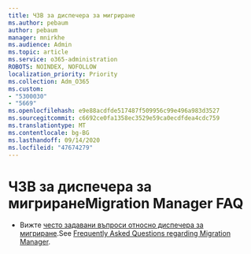 ```yaml
---
title: ЧЗВ за диспечера за мигриране
ms.author: pebaum
author: pebaum
manager: mnirkhe
ms.audience: Admin
ms.topic: article
ms.service: o365-administration
ROBOTS: NOINDEX, NOFOLLOW
localization_priority: Priority
ms.collection: Adm_O365
ms.custom:
- "5300030"
- "5669"
ms.openlocfilehash: e9e88acdfde517487f509956c99e496a983d3527
ms.sourcegitcommit: c6692ce0fa1358ec3529e59ca0ecdfdea4cdc759
ms.translationtype: MT
ms.contentlocale: bg-BG
ms.lasthandoff: 09/14/2020
ms.locfileid: "47674279"
---
```

# <a name="migration-manager-faq"></a><span data-ttu-id="33910-102">ЧЗВ за диспечера за мигриране</span><span class="sxs-lookup"><span data-stu-id="33910-102">Migration Manager FAQ</span></span>

- <span data-ttu-id="33910-103">Вижте [често задавани въпроси относно диспечера за мигриране](https://docs.microsoft.com/sharepointmigration/mm-faqs).</span><span class="sxs-lookup"><span data-stu-id="33910-103">See [Frequently Asked Questions regarding Migration Manager](https://docs.microsoft.com/sharepointmigration/mm-faqs).</span></span>
